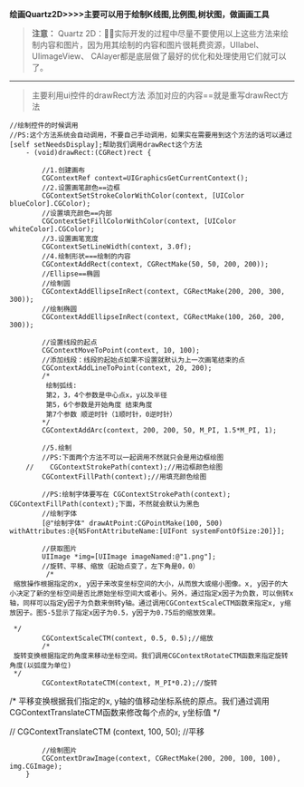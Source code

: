 **绘画Quartz2D>>>>主要可以用于绘制K线图,比例图,树状图，做画画工具**



> **注意：** Quartz 2D：实际开发的过程中尽量不要使用以上这些方法来绘制内容和图片，因为用其绘制的内容和图片很耗费资源，UIlabel、UIimageView、 CAlayer都是底层做了最好的优化和处理使用它们就可以了。
> 


----------


> 主要利用ui控件的drawRect方法  添加对应的内容==就是重写drawRect方法

    //绘制控件的时候调用
    //PS:这个方法系统会自动调用，不要自己手动调用，如果实在需要用到这个方法的话可以通过[self setNeedsDisplay];帮助我们调用drawRect这个方法
        - (void)drawRect:(CGRect)rect {
            
            //1.创建画布
            CGContextRef context=UIGraphicsGetCurrentContext();
            //2.设置画笔颜色==边框
            CGContextSetStrokeColorWithColor(context, [UIColor blueColor].CGColor);
            //设置填充颜色==内部
            CGContextSetFillColorWithColor(context, [UIColor whiteColor].CGColor);
            //3.设置画笔宽度
            CGContextSetLineWidth(context, 3.0f);
            //4.绘制形状===绘制的内容
            CGContextAddRect(context, CGRectMake(50, 50, 200, 200));
            //Ellipse==椭圆
            //绘制圆
            CGContextAddEllipseInRect(context, CGRectMake(200, 200, 300, 300));
            //绘制椭圆
            CGContextAddEllipseInRect(context, CGRectMake(100, 260, 200, 300));
        
            //设置线段的起点
            CGContextMoveToPoint(context, 10, 100);
            //添加线段：线段的起始点如果不设置就默认为上一次画笔结束的点
            CGContextAddLineToPoint(context, 20, 200);
            /*
             绘制弧线:
             第2，3，4个参数是中心点x，y以及半径
             第5，6个参数是开始角度 结束角度
             第7个参数 顺逆时针（1顺时针，0逆时针）
            */
            CGContextAddArc(context, 200, 200, 50, M_PI, 1.5*M_PI, 1);
           
            //5.绘制
            //PS:下面两个方法不可以一起调用不然就只会是用边框绘图
        //    CGContextStrokePath(context);//用边框颜色绘图
            CGContextFillPath(context);//用填充颜色绘图
            
            //PS:绘制字体要写在 CGContextStrokePath(context); CGContextFillPath(context);下面，不然就会默认为黑色
            //绘制字体
            [@"绘制字体" drawAtPoint:CGPointMake(100, 500) withAttributes:@{NSFontAttributeName:[UIFont systemFontOfSize:20]}];
            
            //获取图片
            UIImage *img=[UIImage imageNamed:@"1.png"];
            //旋转、平移、缩放（起始点变了，左下角是0，0）
             /*
     缩放操作根据指定的x, y因子来改变坐标空间的大小，从而放大或缩小图像。x, y因子的大小决定了新的坐标空间是否比原始坐标空间大或者小。另外，通过指定x因子为负数，可以倒转x轴，同样可以指定y因子为负数来倒转y轴。通过调用CGContextScaleCTM函数来指定x, y缩放因子。图5-5显示了指定x因子为0.5，y因子为0.75后的缩放效果。
     
     */
            CGContextScaleCTM(context, 0.5, 0.5);//缩放
            /*
     旋转变换根据指定的角度来移动坐标空间。我们调用CGContextRotateCTM函数来指定旋转角度(以弧度为单位)
     */
            CGContextRotateCTM(context, M_PI*0.2);//旋转
 /*
     平移变换根据我们指定的x, y轴的值移动坐标系统的原点。我们通过调用CGContextTranslateCTM函数来修改每个点的x, y坐标值
     */
  
//    CGContextTranslateCTM (context, 100, 50);  //平移

            //绘制图片
            CGContextDrawImage(context, CGRectMake(200, 200, 100, 100), img.CGImage);
        }

